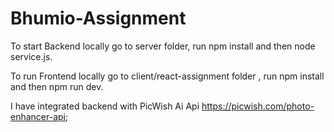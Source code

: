 # Bhumio-Assignment
To start Backend locally go to server folder, run npm install and then node service.js.

To run Frontend locally go to  client/react-assignment folder , run npm install and then npm run dev.

I have integrated backend with PicWish Ai Api https://picwish.com/photo-enhancer-api;
